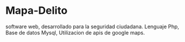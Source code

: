 # Mapa-Delito
software web, desarrollado para la seguridad ciudadana. Lenguaje Php, Base de datos Mysql, Utilizacion de apis de google maps.
